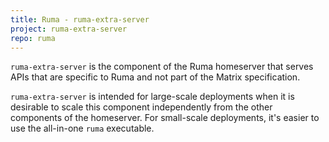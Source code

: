 ```yaml
---
title: Ruma - ruma-extra-server
project: ruma-extra-server
repo: ruma
---
```


`ruma-extra-server` is the component of the Ruma homeserver that serves APIs that are specific to Ruma and not part of the Matrix specification.

`ruma-extra-server` is intended for large-scale deployments when it is desirable to scale this component independently from the other components of the homeserver.
For small-scale deployments, it's easier to use the all-in-one `ruma` executable.
